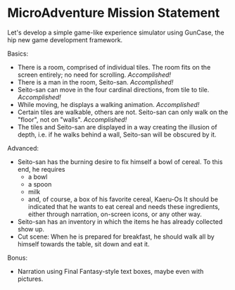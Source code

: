 MicroAdventure Mission Statement
================================

Let's develop a simple game-like experience simulator
using GunCase, the hip new game development framework.

Basics:

 - There is a room, comprised of individual tiles.
   The room fits on the screen entirely; no need
   for scrolling. 
   *Accomplished!*
 - There is a man in the room, Seito-san. 
   *Accomplished!*
 - Seito-san can move in the four cardinal directions,
   from tile to tile. 
   *Accomplished!*
 - While moving, he displays a walking animation. 
   *Accomplished!*
 - Certain tiles are walkable, others are not. 
   Seito-san can only walk on the "floor", not on "walls".
   *Accomplished!*
 - The tiles and Seito-san are displayed in a way
   creating the illusion of depth, i.e. if he walks
   behind a wall, Seito-san will be obscured by it.

Advanced:

 - Seito-san has the burning desire to fix himself
   a bowl of cereal. To this end, he requires
    * a bowl
    * a spoon
    * milk
    * and, of course, a box of his favorite cereal,
      Kaeru-Os
   It should be indicated that he wants to eat cereal
   and needs these ingredients, either through narration,
   on-screen icons, or any other way.
 - Seito-san has an inventory in which the items
   he has already collected show up.
 - Cut scene: When he is prepared for breakfast, 
   he should walk all by himself towards the table, 
   sit down and eat it.

Bonus:
 - Narration using Final Fantasy-style text boxes,
   maybe even with pictures.